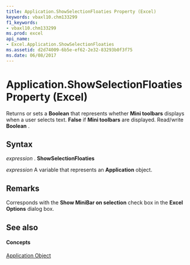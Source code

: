 ```yaml
---
title: Application.ShowSelectionFloaties Property (Excel)
keywords: vbaxl10.chm133299
f1_keywords:
- vbaxl10.chm133299
ms.prod: excel
api_name:
- Excel.Application.ShowSelectionFloaties
ms.assetid: d2d74009-6b5e-ef62-2e32-83293b0f3f75
ms.date: 06/08/2017
---
```



# Application.ShowSelectionFloaties Property (Excel)

Returns or sets a **Boolean** that represents whether **Mini toolbars** displays when a user selects text. **False** if **Mini toolbars** are displayed. Read/write **Boolean** .


## Syntax

 _expression_ . **ShowSelectionFloaties**

 _expression_ A variable that represents an **Application** object.


## Remarks

Corresponds with the **Show MiniBar on selection** check box in the **Excel Options** dialog box.


## See also


#### Concepts


[Application Object](application-object-excel.md)

